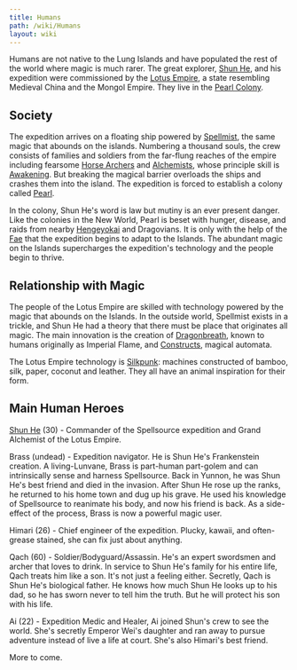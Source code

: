 ```yaml
---
title: Humans
path: /wiki/Humans
layout: wiki
---
```


Humans are not native to the Lung Islands and have populated the rest of
the world where magic is much rarer. The great explorer, [Shun
He](/wiki/Shun_He "wikilink"), and his expedition were commissioned by the
[Lotus Empire](/wiki/Lotus_Empire "wikilink"), a state resembling Medieval
China and the Mongol Empire. They live in the [Pearl
Colony](/wiki/Pearl_Colony "wikilink").

Society
-------

The expedition arrives on a floating ship powered by
[Spellmist](/wiki/Spellmist "wikilink"), the same magic that abounds on the
islands. Numbering a thousand souls, the crew consists of families and
soldiers from the far-flung reaches of the empire including fearsome
[Horse Archers](/wiki/Horse_Archers "wikilink") and
[Alchemists](/wiki/Alchemists "wikilink"), whose principle skill is
[Awakening](/wiki/Awakening "wikilink"). But breaking the magical barrier
overloads the ships and crashes them into the island. The expedition is
forced to establish a colony called [Pearl](/wiki/Pearl_Colony "wikilink").

In the colony, Shun He's word is law but mutiny is an ever present
danger. Like the colonies in the New World, Pearl is beset with hunger,
disease, and raids from nearby [Hengeyokai](/wiki/Hengeyokai "wikilink") and
Dragovians. It is only with the help of the [Fae](/wiki/Fae "wikilink") that
the expedition begins to adapt to the Islands. The abundant magic on the
Islands supercharges the expedition's technology and the people begin to
thrive.

Relationship with Magic
-----------------------

The people of the Lotus Empire are skilled with technology powered by
the magic that abounds on the Islands. In the outside world, Spellmist
exists in a trickle, and Shun He had a theory that there must be place
that originates all magic. The main innovation is the creation of
[Dragonbreath](/wiki/Dragonbreath "wikilink"), known to humans originally as
Imperial Flame, and [Constructs](/wiki/Construct "wikilink"), magical
automata.

The Lotus Empire technology is [Silkpunk](/wiki/Silkpunk "wikilink"): machines
constructed of bamboo, silk, paper, coconut and leather. They all have
an animal inspiration for their form.

Main Human Heroes
------------------

[Shun He](/wiki/Shun_He "wikilink") (30) - Commander of the Spellsource expedition and Grand Alchemist of the Lotus Empire.

Brass (undead) - Expedition navigator. He is Shun He's Frankenstein creation. A living-Lunvane, Brass is part-human part-golem and can intrinsically sense and harness Spellsource. Back in Yunnon, he was Shun He's best friend and died in the invasion. After Shun He rose up the ranks, he returned to his home town and dug up his grave. He used his knowledge of Spellsource to reanimate his body, and now his friend is back. As a side-effect of the process, Brass is now a powerful magic user.

Himari (26) - Chief engineer of the expedition. Plucky, kawaii, and often-grease stained, she can fix just about anything.

Qach (60) - Soldier/Bodyguard/Assassin. He's an expert swordsmen and archer that loves to drink. In service to Shun He's family for his entire life, Qach treats him like a son. It's not just a feeling either. Secretly, Qach is Shun He's biological father. He knows how much Shun He looks up to his dad, so he has sworn never to tell him the truth. But he will protect his son with his life.

Ai (22) - Expedition Medic and Healer, Ai joined Shun's crew to see the world. She's secretly Emperor Wei's daughter and ran away to pursue adventure instead of live a life at court. She's also Himari's best friend.

More to come.
